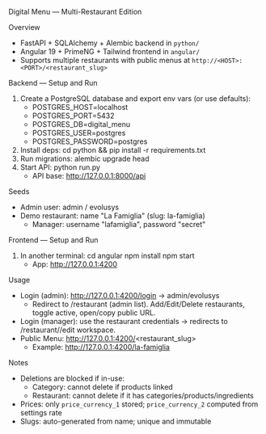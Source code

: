 Digital Menu — Multi-Restaurant Edition

Overview
- FastAPI + SQLAlchemy + Alembic backend in `python/`
- Angular 19 + PrimeNG + Tailwind frontend in `angular/`
- Supports multiple restaurants with public menus at `http://<HOST>:<PORT>/<restaurant_slug>`

Backend — Setup and Run
1) Create a PostgreSQL database and export env vars (or use defaults):
   - POSTGRES_HOST=localhost
   - POSTGRES_PORT=5432
   - POSTGRES_DB=digital_menu
   - POSTGRES_USER=postgres
   - POSTGRES_PASSWORD=postgres
2) Install deps:
   cd python && pip install -r requirements.txt
3) Run migrations:
   alembic upgrade head
4) Start API:
   python run.py
   - API base: http://127.0.0.1:8000/api

Seeds
- Admin user: admin / evolusys
- Demo restaurant: name "La Famiglia" (slug: la-famiglia)
  - Manager: username "lafamiglia", password "secret"

Frontend — Setup and Run
1) In another terminal:
   cd angular
   npm install
   npm start
   - App: http://127.0.0.1:4200

Usage
- Login (admin): http://127.0.0.1:4200/login → admin/evolusys
  - Redirect to /restaurant (admin list). Add/Edit/Delete restaurants, toggle active, open/copy public URL.
- Login (manager): use the restaurant credentials → redirects to /restaurant/<slug>/edit workspace.
- Public Menu: http://127.0.0.1:4200/<restaurant_slug>
  - Example: http://127.0.0.1:4200/la-famiglia

Notes
- Deletions are blocked if in-use:
  - Category: cannot delete if products linked
  - Restaurant: cannot delete if it has categories/products/ingredients
- Prices: only `price_currency_1` stored; `price_currency_2` computed from settings rate
- Slugs: auto-generated from name; unique and immutable


